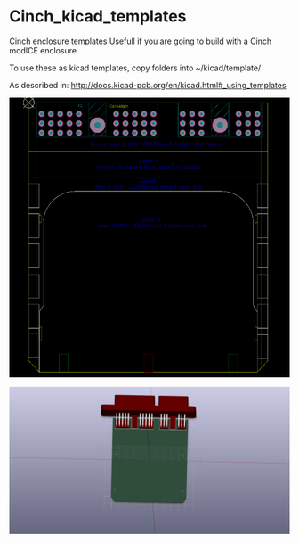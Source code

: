# Cinch_kicad_templates
Cinch enclosure templates
Usefull if you are going to build with a Cinch modICE enclosure

To use these as kicad templates, copy folders into ~/kicad/template/

As described in: http://docs.kicad-pcb.org/en/kicad.html#_using_templates

![pcb](https://raw.githubusercontent.com/mumme74/Cinch_kicad_templates/master/cinch_se_48pin_2heat_sinks/pcb_48pin_2heatsinks.png)

![3d view](https://raw.githubusercontent.com/mumme74/Cinch_kicad_templates/master/cinch_se_48pin_2heat_sinks/cinch_se_48pin_heat_sinks.png)
